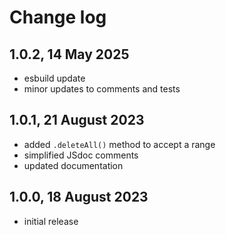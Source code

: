 # Change log

## 1.0.2, 14 May 2025

* esbuild update
* minor updates to comments and tests

## 1.0.1, 21 August 2023

* added `.deleteAll()` method to accept a range
* simplified JSdoc comments
* updated documentation

## 1.0.0, 18 August 2023

* initial release
